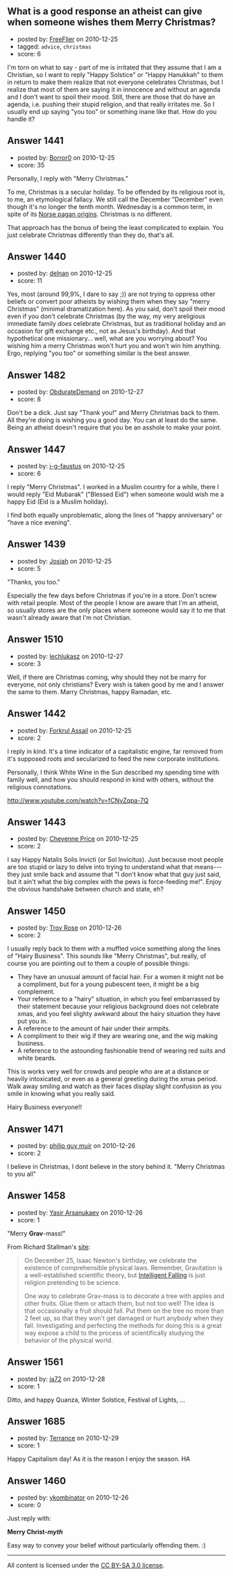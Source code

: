 ## What is a good response an atheist can give when someone wishes them Merry Christmas?

- posted by: [FreeFlier](https://stackexchange.com/users/-1/140-freeflier) on 2010-12-25
- tagged: `advice`, `christmas`
- score: 6

I'm torn on what to say - part of me is irritated that they assume that I am a Christian, so I want to reply "Happy Solstice" or "Happy Hanukkah" to them in return to make them realize that not everyone celebrates Christmas, but I realize that most of them are saying it in innocence and without an agenda and I don't want to spoil their mood.  Still, there are those that do have an agenda, i.e. pushing their stupid religion, and that really irritates me.  So I usually end up saying "you too" or something inane like that.  How do you handle it?


## Answer 1441

- posted by: [Borror0](https://stackexchange.com/users/-1/484-borror0) on 2010-12-25
- score: 35

<p>Personally, I reply with "Merry Christmas."</p>

<p>To me, Christmas is a secular holiday. To be offended by its religious root is, to me, an etymological fallacy. We still call the December "December" even though it's no longer the tenth month. Wednesday is a common term, in spite of its <a href="http://www.etymonline.com/index.php?term=Wednesday" rel="nofollow">Norse pagan origins</a>. Christmas is no different. </p>

<p>That approach has the bonus of being the least complicated to explain. You just celebrate Christmas differently than they do, that's all.</p>



## Answer 1440

- posted by: [delnan](https://stackexchange.com/users/-1/489-delnan) on 2010-12-25
- score: 11

Yes, most (around 99,9%, I dare to say ;)) are not trying to oppress other beliefs or convert poor atheists by wishing them when they say "merry Christmas" (minimal dramatization here). As you said, don't spoil their mood even if you don't celebrate Christmas (by the way, my very areligious immediate family *does* celebrate Christmas, but as traditional holiday and an occasion for gift exchange etc., not as Jesus's birthday). And that hypothetical one missionary... well, what are you worrying about? You wishing him a merry Christmas won't hurt you and won't win him anything. Ergo, replying "you too" or something similar is the best answer.


## Answer 1482

- posted by: [ObdurateDemand](https://stackexchange.com/users/-1/524-obduratedemand) on 2010-12-27
- score: 8

Don't be a dick.  Just say "Thank you!" and Merry Christmas back to them.  All they're doing is wishing you a good day.  You can at least do the same.  Being an atheist doesn't require that you be an asshole to make your point.




## Answer 1447

- posted by: [j-g-faustus](https://stackexchange.com/users/-1/505-j-g-faustus) on 2010-12-25
- score: 6

I reply "Merry Christmas". I worked in a Muslim country for a while, there I would reply "Eid Mubarak" ("Blessed Eid") when someone would wish me a happy Eid (Eid is a Muslim holiday).

I find both equally unproblematic, along the lines of "happy anniversary" or "have a nice evening".


## Answer 1439

- posted by: [Josiah](https://stackexchange.com/users/-1/88-josiah) on 2010-12-25
- score: 5

"Thanks, you too."

Especially the few days before Christmas if you're in a store. Don't screw with retail people. Most of the people I know are aware that I'm an atheist, so usually stores are the only places where someone would say it to me that wasn't already aware that I'm not Christian.


## Answer 1510

- posted by: [lechlukasz](https://stackexchange.com/users/-1/532-lechlukasz) on 2010-12-27
- score: 3

Well, if there are Christmas coming, why should they not be marry for everyone, not only christians? Every wish is taken good by me and I answer the same to them. Marry Christmas, happy Ramadan, etc.


## Answer 1442

- posted by: [Forkrul Assail](https://stackexchange.com/users/-1/86-forkrul-assail) on 2010-12-25
- score: 2

I reply in kind. It's a time indicator of a capitalistic engine, far removed from it's supposed roots and secularized to feed the new corporate institutions.

Personally, I think White Wine in the Sun described my spending time with family well, and how you should respond in kind with others, without the religious connotations.

http://www.youtube.com/watch?v=fCNvZqpa-7Q


## Answer 1443

- posted by: [Cheyenne Price](https://stackexchange.com/users/-1/502-cheyenne-price) on 2010-12-25
- score: 2

I say Happy Natalis Solis Invicti (or Sol Invicitus).  Just because most people are too stupid or lazy to delve into trying to understand what that means---they just smile back and assume that "I don't know what that guy just said, but it ain't what the big complex with the pews is force-feeding me!".  Enjoy the obvious handshake between church and state, eh?


## Answer 1450

- posted by: [Troy Rose](https://stackexchange.com/users/-1/507-troy-rose) on 2010-12-26
- score: 2

I usually reply back to them with a muffled voice something along the lines of "Hairy Business". This *sounds* like "Merry Christmas", but really, of course you are pointing out to them a couple of possible things:

* They have an unusual amount of facial hair. For a women it might not be a compliment, but for a young pubescent teen, it might be a big complement.
* Your reference to a "hairy" situation, in which you feel embarrassed by their statement because your religious background does not celebrate xmas, and you feel slighty awkward about the hairy situation they have put you in.
* A reference to the amount of hair under their armpits.
* A compliment to their wig if they are wearing one, and the wig making business.
* A reference to the astounding fashionable trend of wearing red suits and white beards.

This is works very well for crowds and people who are at a distance or heavily intoxicated, or even as a general greeting during the xmas period. Walk away smiling and watch as their faces display slight confusion as you smile in knowing what you really said.

Hairy Business everyone!!


## Answer 1471

- posted by: [philip guy muir](https://stackexchange.com/users/-1/182-philip-guy-muir) on 2010-12-26
- score: 2

I believe in Christmas, I dont believe in the story behind it. "Merry Christmas to you all"


## Answer 1458

- posted by: [Yasir Arsanukaev](https://stackexchange.com/users/-1/197-yasir-arsanukaev) on 2010-12-26
- score: 1

<p>"Merry <strong>Grav</strong>-mass!"</p>

<p>From Richard Stallman's <a href="http://stallman.org/grav-mass.html" rel="nofollow">site</a>:</p>

<blockquote>
  <p>On December 25, Isaac Newton's
  birthday, we celebrate the existence
  of comprehensible physical laws.
  Remember, Gravitation is a
  well-established scientific theory,
  but  <a href="http://www.theonion.com/content/node/39512" rel="nofollow">Intelligent Falling</a> is just
  religion pretending to be science.</p>
  
  <p>One way to celebrate Grav-mass is to
  decorate a tree with apples and other
  fruits. Glue them or attach them, but
  not too well! The idea is that
  occasionally a fruit should fall. Put
  them on the tree no more than 2 feet
  up, so that they won't get damaged or
  hurt anybody when they fall.
  Investigating and perfecting the
  methods for doing this is a great way
  expose a child to the process of
  scientifically studying the behavior
  of the physical world.</p>
</blockquote>



## Answer 1561

- posted by: [ja72](https://stackexchange.com/users/-1/567-ja72) on 2010-12-28
- score: 1

Ditto, and happy Quanza, Winter Solstice, Festival of Lights, ...


## Answer 1685

- posted by: [Terrance](https://stackexchange.com/users/-1/83-terrance) on 2010-12-29
- score: 1

Happy Capitalism day! As it is the reason I enjoy the season. HA


## Answer 1460

- posted by: [ykombinator](https://stackexchange.com/users/-1/283-ykombinator) on 2010-12-26
- score: 0

Just reply with:

**Merry Christ-_myth_**

Easy way to convey your belief without particularly offending them. :)





---

All content is licensed under the [CC BY-SA 3.0 license](https://creativecommons.org/licenses/by-sa/3.0/).
